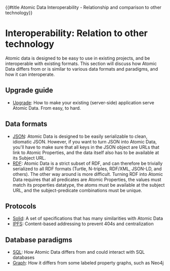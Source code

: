 {{#title Atomic Data Interoperability - Relationship and comparison to other technology}}
# Interoperability: Relation to other technology

Atomic data is designed to be easy to use in existing projects, and be interoperable with existing formats.
This section will discuss how Atomic Data differs from or is similar to various data formats and paradigms, and how it can interoperate.

## Upgrade guide

* [Upgrade](upgrade.md): How to make your existing (server-side) application serve Atomic Data. From easy, to hard.

## Data formats

* [JSON](json.md): Atomic Data is designed to be easily serializable to clean, idiomatic JSON. However, if you want to turn JSON into Atomic Data, you'll have to make sure that all keys in the JSON object are URLs that link to Atomic Properties, and the data itself also has to be available at its Subject URL.
* [RDF](rdf.md): Atomic Data is a strict subset of RDF, and can therefore be trivially serialized to all RDF formats (Turtle, N-triples, RDF/XML, JSON-LD, and others). The other way around is more difficult. Turning RDF into Atomic Data requires that all predicates are Atomic Properties, the values must match its properties datatype, the atoms must be available at the subject URL, and the subject-predicate combinations must be unique.

## Protocols

* [Solid](solid.md): A set of specifications that has many similarities with Atomic Data
* [IPFS](ipfs.md): Content-based addressing to prevent 404s and centralization

## Database paradigms

* [SQL](sql.md): How Atomic Data differs from and could interact with SQL databases
* [Graph](graph-database.md): How it differs from some labeled property graphs, such as Neo4j
